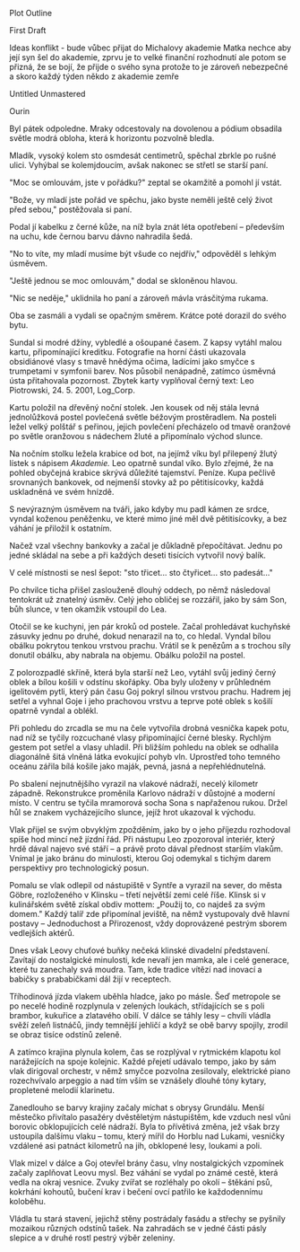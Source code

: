 Plot Outline

  

First Draft

Ideas
	  konflikt - bude vůbec přijat do Michalovy akademie 
	  Matka nechce aby její syn šel do akademie, zprvu je to velké finanční rozhodnutí ale potom se přizná, že se bojí, že přijde o svého syna protože to je zároveň nebezpečné a skoro každý týden někdo z akademie zemře

Untitled Unmastered

Ourin


Byl pátek odpoledne. Mraky odcestovaly na dovolenou a pódium obsadila světle modrá obloha, která k horizontu pozvolně bledla. 

Mladík, vysoký kolem sto osmdesát centimetrů, spěchal zbrkle po rušné ulici. Vyhýbal se kolemjdoucím, avšak nakonec se střetl se starší paní.

"Moc se omlouvám, jste v pořádku?" zeptal se okamžitě a pomohl jí vstát. 

"Bože, vy mladí jste pořád ve spěchu, jako byste neměli ještě celý život před sebou," postěžovala si paní. 

Podal jí kabelku z černé kůže, na níž byla znát léta opotřebení – především na uchu, kde černou barvu dávno nahradila šedá. 

"No to víte, my mladí musíme být všude co nejdřív," odpověděl s lehkým úsměvem. 

"Ještě jednou se moc omlouvám," dodal se skloněnou hlavou. 

"Nic se neděje," uklidnila ho paní a zároveň mávla vrásčitýma rukama. 

Oba se zasmáli a vydali se opačným směrem. Krátce poté dorazil do svého bytu.

Sundal si modré džíny, vybledlé a ošoupané časem. Z kapsy vytáhl malou kartu, připomínající kreditku. Fotografie na horní části ukazovala obsidiánové vlasy s tmavě hnědýma očima, ladícími jako smyčce s trumpetami v symfonii barev. Nos působil nenápadně, zatímco úsměvná ústa přitahovala pozornost. Zbytek karty vyplňoval černý text: Leo Piotrowski, 24. 5. 2001, Log_Corp.

Kartu položil na dřevěný noční stolek. Jen kousek od něj stála levná jednolůžková postel povlečená světle béžovým prostěradlem. Na posteli ležel velký polštář s peřinou, jejich povlečení přecházelo od tmavě oranžové po světle oranžovou s nádechem žluté a připomínalo východ slunce.

Na nočním stolku ležela krabice od bot, na jejímž víku byl přilepený žlutý lístek s nápisem *Akademie.* Leo opatrně sundal víko. Bylo zřejmé, že na pohled obyčejná krabice skrývá důležité tajemství. Peníze. Kupa pečlivě srovnaných bankovek, od nejmenší stovky až po pětitisícovky, každá uskladněná ve svém hnízdě.

S nevýrazným úsměvem na tváři, jako kdyby mu padl kámen ze srdce, vyndal koženou peněženku, ve které mimo jiné měl dvě pětitisícovky, a bez váhání je přiložil k ostatním.

Načež vzal všechny bankovky a začal je důkladně přepočítávat. Jednu po jedné skládal na sebe a při každých deseti tisících vytvořil nový balík.

V celé místnosti se nesl šepot: "sto třicet... sto čtyřicet... sto padesát..." 

Po chvilce ticha přišel zaslouženě dlouhý oddech, po němž následoval tentokrát už znatelný úsměv. Celý jeho obličej se rozzářil, jako by sám Son, bůh slunce, v ten okamžik vstoupil do Lea.

Otočil se ke kuchyni, jen pár kroků od postele. Začal prohledávat kuchyňské zásuvky jednu po druhé, dokud nenarazil na to, co hledal. Vyndal bílou obálku pokrytou tenkou vrstvou prachu. Vrátil se k penězům a s trochou síly donutil obálku, aby nabrala na objemu. Obálku položil na postel.

Z polorozpadlé skříně, která byla starší než Leo, vytáhl svůj jediný černý oblek a bílou košili v odstínu skořápky. Oba byly uloženy v průhledném igelitovém pytli, který pán času Goj pokryl silnou vrstvou prachu. Hadrem jej setřel a vyhnal Goje i jeho prachovou vrstvu a teprve poté oblek s košilí opatrně vyndal a oblékl.

Při pohledu do zrcadla se mu na čele vytvořila drobná vesnička kapek potu, nad níž se tyčily rozcuchané vlasy připomínající černé blesky. Rychlým gestem pot setřel a vlasy uhladil. Při bližším pohledu na oblek se odhalila diagonálně šitá vlněná látka evokující pohyb vln. Uprostřed toho temného oceánu zářila bílá košile jako maják, pevná, jasná a nepřehlédnutelná.

Po sbalení nejnutnějšího vyrazil na vlakové nádraží, necelý kilometr západně. Rekonstrukce proměnila Karlovo nádraží v důstojné a moderní místo. V centru se tyčila mramorová socha Sona s napřaženou rukou. Držel hůl se znakem vycházejícího slunce, jejíž hrot ukazoval k východu.

Vlak přijel se svým obvyklým zpožděním, jako by o jeho příjezdu rozhodoval spíše hod mincí než jízdní řád. Při nástupu Leo zpozoroval interiér, který hrdě dával najevo své stáří – a právě proto dával přednost starším vlakům. Vnímal je jako bránu do minulosti, kterou Goj odemykal s tichým darem perspektivy pro technologický posun.

Pomalu se vlak odlepil od nástupiště v Syntře a vyrazil na sever, do města Göbre, rozloženého v Klinsku – třetí největší zemi celé říše. Klinsk si v kulinářském světě získal obdiv mottem: „Použij to, co najdeš za svým domem." Každý talíř zde připomínal jeviště, na němž vystupovaly dvě hlavní postavy – Jednoduchost a Přirozenost, vždy doprovázené pestrým sborem vedlejších aktérů.

Dnes však Leovy chuťové buňky nečeká klinské divadelní představení. Zavítají do nostalgické minulosti, kde nevaří jen mamka, ale i celé generace, které tu zanechaly svá moudra. Tam, kde tradice vítězí nad inovací a babičky s prababičkami dál žijí v receptech.

Tříhodinová jízda vlakem uběhla hladce, jako po másle. Šeď metropole se po necelé hodině rozplynula v zelených loukách, střídajících se s poli brambor, kukuřice a zlatavého obilí. V dálce se táhly lesy – chvíli vládla svěží zeleň listnáčů, jindy temnější jehličí a když se obě barvy spojily, zrodil se obraz tisíce odstínů zeleně.

A zatímco krajina plynula kolem, čas se rozplýval v rytmickém klapotu kol narážejících na spoje kolejnic. Každé přejetí udávalo tempo, jako by sám vlak dirigoval orchestr, v němž smyčce pozvolna zesilovaly, elektrické piano rozechvívalo arpeggio a nad tím vším se vznášely dlouhé tóny kytary, propletené melodií klarinetu.

Zanedlouho se barvy krajiny začaly míchat s obrysy Grundálu. Menší městečko přivítalo pasažéry dvěstěletým nástupištěm, kde vzduch nesl vůni borovic obklopujících celé nádraží. Byla to přívětivá změna, jež však brzy ustoupila dalšímu vlaku – tomu, který mířil do Horblu nad Lukami, vesničky vzdálené asi patnáct kilometrů na jih, obklopené lesy, loukami a poli. 

Vlak mizel v dálce a Goj otevřel brány času, vlny nostalgických vzpomínek začaly zaplňovat Leovu mysl. Bez váhání se vydal po známé cestě, která vedla na okraj vesnice. Zvuky zvířat se rozléhaly po okolí – štěkání psů, kokrhání kohoutů, bučení krav i bečení ovcí patřilo ke každodennímu koloběhu. 

Vládla tu stará stavení, jejichž stěny postrádaly fasádu a střechy se pyšnily mozaikou různých odstínů tašek. Na zahradách se v jedné části pásly slepice a v druhé rostl pestrý výběr zeleniny. 

